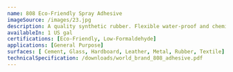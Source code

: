 ```yaml
---
name: 808 Eco-Friendly Spray Adhesive
imageSource: /images/23.jpg
description: A quality synthetic rubber. Flexible water-proof and chemical resistant. Good for use with simulated leathers, poromeric material, fabrics, vulanized rubber, wood, glass metals, ceramics, hardboards, linoleum, concrete and rigid plastics.
availableIn: 1 US gal
certifications: [Eco-Friendly, Low-Formaldehyde]
applications: [General Purpose]
surfaces: [ Cement, Glass, Hardboard, Leather, Metal, Rubber, Textile]
technicalSpecification: /downloads/world_brand_808_adhesive.pdf
---
```


